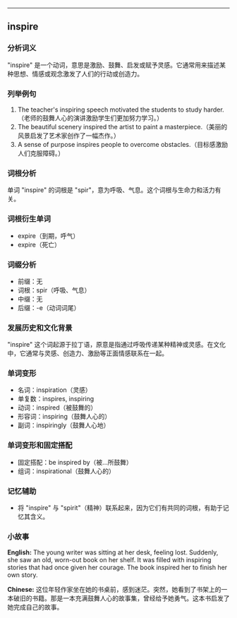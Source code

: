
---------------
## inspire
### 分析词义
"inspire" 是一个动词，意思是激励、鼓舞、启发或赋予灵感。它通常用来描述某种思想、情感或观念激发了人们的行动或创造力。

### 列举例句
1. The teacher's inspiring speech motivated the students to study harder.（老师的鼓舞人心的演讲激励学生们更加努力学习。）
2. The beautiful scenery inspired the artist to paint a masterpiece.（美丽的风景启发了艺术家创作了一幅杰作。）
3. A sense of purpose inspires people to overcome obstacles.（目标感激励人们克服障碍。）

### 词根分析
单词 "inspire" 的词根是 "spir"，意为呼吸、气息。这个词根与生命力和活力有关。

### 词根衍生单词
- expire（到期，呼气）
- expire（死亡）

### 词缀分析
- 前缀：无
- 词根：spir（呼吸、气息）
- 中缀：无
- 后缀：-e（动词词尾）

### 发展历史和文化背景
"inspire" 这个词起源于拉丁语，原意是指通过呼吸传递某种精神或灵感。在文化中，它通常与灵感、创造力、激励等正面情感联系在一起。

### 单词变形
- 名词：inspiration（灵感）
- 单复数：inspires, inspiring
- 动词：inspired（被鼓舞的）
- 形容词：inspiring（鼓舞人心的）
- 副词：inspiringly（鼓舞人心地）

### 单词变形和固定搭配
- 固定搭配：be inspired by（被...所鼓舞）
- 组词：inspirational（鼓舞人心的）

### 记忆辅助
- 将 "inspire" 与 "spirit"（精神）联系起来，因为它们有共同的词根，有助于记忆其含义。

### 小故事
**English:**
The young writer was sitting at her desk, feeling lost. Suddenly, she saw an old, worn-out book on her shelf. It was filled with inspiring stories that had once given her courage. The book inspired her to finish her own story.

**Chinese:**
这位年轻作家坐在她的书桌前，感到迷茫。突然，她看到了书架上的一本破旧的书籍。那是一本充满鼓舞人心的故事集，曾经给予她勇气。这本书启发了她完成自己的故事。

